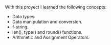 With this proyect I learned the following concepts:

* Data types.
* Data manipulation and conversion.
* f-string.
* len(), type() and round() functions.
* Arithmetic and Assignment Operators.